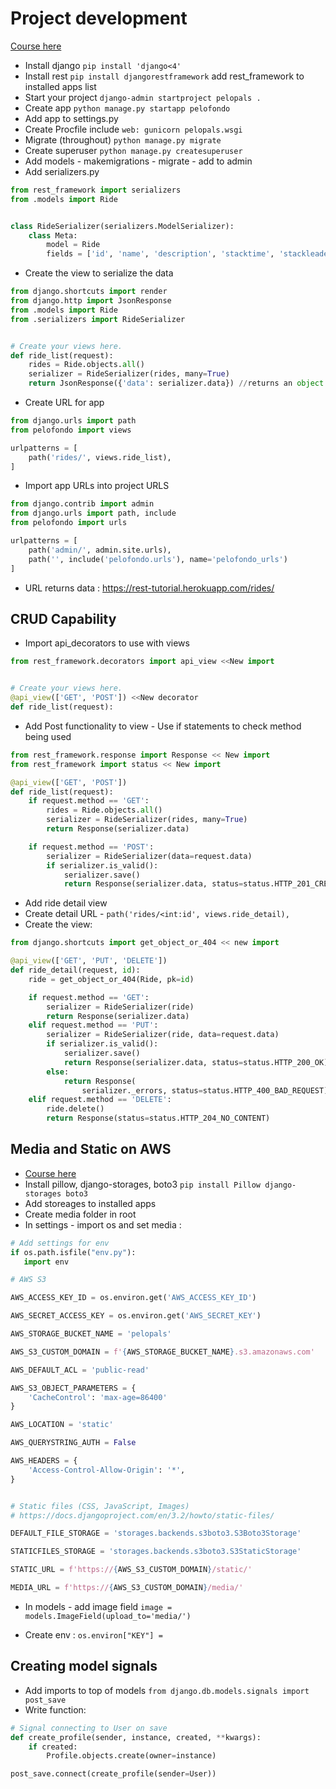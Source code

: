 # Project development

[Course here](https://www.youtube.com/watch?v=i5JykvxUk_A)

* Install django `pip install 'django<4'`
* Install rest `pip install djangorestframework` add rest_framework to installed apps list
* Start your project `django-admin startproject pelopals .`
* Create app `python manage.py startapp pelofondo`
* Add app to settings.py
* Create Procfile include `web: gunicorn pelopals.wsgi`
* Migrate (throughout) `python manage.py migrate`
* Create superuser `python manage.py createsuperuser`
* Add models - makemigrations - migrate - add to admin
* Add serializers.py
```python
from rest_framework import serializers
from .models import Ride


class RideSerializer(serializers.ModelSerializer):
    class Meta:
        model = Ride
        fields = ['id', 'name', 'description', 'stacktime', 'stackleader']
```
* Create the view to serialize the data
```python
from django.shortcuts import render
from django.http import JsonResponse
from .models import Ride
from .serializers import RideSerializer


# Create your views here.
def ride_list(request):
    rides = Ride.objects.all()
    serializer = RideSerializer(rides, many=True)
    return JsonResponse({'data': serializer.data}) //returns an object
```
* Create URL for app
```python
from django.urls import path
from pelofondo import views

urlpatterns = [
    path('rides/', views.ride_list),
]
```
* Import app URLs into project URLS
```python
from django.contrib import admin
from django.urls import path, include
from pelofondo import urls

urlpatterns = [
    path('admin/', admin.site.urls),
    path('', include('pelofondo.urls'), name='pelofondo_urls')
]
```
* URL returns data : https://rest-tutorial.herokuapp.com/rides/

## CRUD Capability

* Import api_decorators to use with views
```python
from rest_framework.decorators import api_view <<New import


# Create your views here.
@api_view(['GET', 'POST']) <<New decorator
def ride_list(request):
```

* Add Post functionality to view - Use if statements to check method being used 
```python
from rest_framework.response import Response << New import
from rest_framework import status << New import

@api_view(['GET', 'POST'])
def ride_list(request):
    if request.method == 'GET':
        rides = Ride.objects.all()
        serializer = RideSerializer(rides, many=True)
        return Response(serializer.data)

    if request.method == 'POST':
        serializer = RideSerializer(data=request.data)
        if serializer.is_valid():
            serializer.save()
            return Response(serializer.data, status=status.HTTP_201_CREATED)
```

* Add ride detail view
* Create detail URL - `path('rides/<int:id', views.ride_detail),`
* Create the view:
```python
from django.shortcuts import get_object_or_404 << new import

@api_view(['GET', 'PUT', 'DELETE'])
def ride_detail(request, id):
    ride = get_object_or_404(Ride, pk=id)

    if request.method == 'GET':
        serializer = RideSerializer(ride)
        return Response(serializer.data)
    elif request.method == 'PUT':
        serializer = RideSerializer(ride, data=request.data)
        if serializer.is_valid():
            serializer.save()
            return Response(serializer.data, status=status.HTTP_200_OK)
        else:
            return Response(
                serializer._errors, status=status.HTTP_400_BAD_REQUEST)
    elif request.method == 'DELETE':
        ride.delete()
        return Response(status=status.HTTP_204_NO_CONTENT)
```

## Media and Static on AWS
* [Course here](https://www.youtube.com/watch?v=f64Ue2C39Ag)
* Install pillow, django-storages, boto3 `pip install Pillow django-storages boto3`
* Add storeages to installed apps
* Create media folder in root
* In settings - import os and set media :
```python
# Add settings for env
if os.path.isfile("env.py"):
   import env

# AWS S3

AWS_ACCESS_KEY_ID = os.environ.get('AWS_ACCESS_KEY_ID')

AWS_SECRET_ACCESS_KEY = os.environ.get('AWS_SECRET_KEY')

AWS_STORAGE_BUCKET_NAME = 'pelopals'

AWS_S3_CUSTOM_DOMAIN = f'{AWS_STORAGE_BUCKET_NAME}.s3.amazonaws.com'

AWS_DEFAULT_ACL = 'public-read'

AWS_S3_OBJECT_PARAMETERS = {
    'CacheControl': 'max-age=86400'
}

AWS_LOCATION = 'static'

AWS_QUERYSTRING_AUTH = False

AWS_HEADERS = {
    'Access-Control-Allow-Origin': '*',
}


# Static files (CSS, JavaScript, Images)
# https://docs.djangoproject.com/en/3.2/howto/static-files/

DEFAULT_FILE_STORAGE = 'storages.backends.s3boto3.S3Boto3Storage'

STATICFILES_STORAGE = 'storages.backends.s3boto3.S3StaticStorage'

STATIC_URL = f'https://{AWS_S3_CUSTOM_DOMAIN}/static/'

MEDIA_URL = f'https://{AWS_S3_CUSTOM_DOMAIN}/media/'
```
* In models - add image field `image = models.ImageField(upload_to='media/')`

* Create env : `os.environ["KEY"] =`

## Creating model signals

* Add imports to top of models `from django.db.models.signals import post_save`
* Write function:
```python
# Signal connecting to User on save
def create_profile(sender, instance, created, **kwargs):
    if created:
        Profile.objects.create(owner=instance)

post_save.connect(create_profile(sender=User))
```